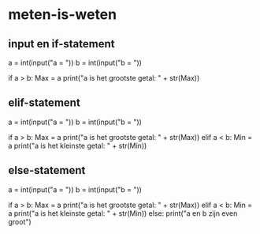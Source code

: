 # meten-is-weten
## input en if-statement
a = int(input("a = "))
b = int(input("b = "))

if a > b: 
    Max = a
    print("a is het grootste getal: " + str(Max))
## elif-statement
a = int(input("a = "))
b = int(input("b = "))

if a > b: 
    Max = a
    print("a is het grootste getal: " + str(Max))
elif a < b:
    Min = a
    print("a is het kleinste getal: " + str(Min))
## else-statement
a = int(input("a = "))
b = int(input("b = "))

if a > b: 
    Max = a
    print("a is het grootste getal: " + str(Max))
elif a < b:
    Min = a
    print("a is het kleinste getal: " + str(Min))
else:
    print("a en b zijn even groot")